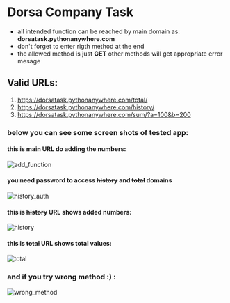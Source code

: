 # Dorsa Company Task
- all intended function can be reached by main domain as: **dorsatask.pythonanywhere.com** 
- don't forget to enter rigth method at the end
- the allowed method is just **GET** other methods will get appropriate error mesage 

## Valid URLs:
1. https://dorsatask.pythonanywhere.com/total/
2. https://dorsatask.pythonanywhere.com/history/
3. https://dorsatask.pythonanywhere.com/sum/?a=100&b=200


### below you can see some screen shots of tested app:

#### this is main URL do adding the numbers:
![add_function](https://user-images.githubusercontent.com/96329796/236518361-dc46c261-d01a-4d1f-9128-158d22da51b5.png)

#### you need password to access ~~history~~ and ~~total~~ domains
![history_auth](https://user-images.githubusercontent.com/96329796/236521649-60ee74c9-33ce-40bb-a7ab-3eaefe3b253f.png)


#### this is ~~history~~ URL shows added numbers:
![history](https://user-images.githubusercontent.com/96329796/236521415-95b7e2c2-bdd4-4998-bbad-d99de506bccc.png)

#### this is ~~total~~ URL shows total values:
![total](https://user-images.githubusercontent.com/96329796/236522616-36be1ee6-caf1-46d7-a4c8-0fd71c6cb9f2.png)

### and if you try wrong method :) :
![wrong_method](https://user-images.githubusercontent.com/96329796/236522998-e5b00cc6-0fc0-43e0-9824-88b2ad4df745.png)
